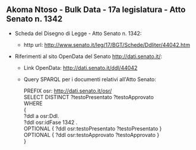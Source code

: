 ## Akoma Ntoso - Bulk Data - 17a legislatura - Atto Senato n. 1342 ##

* Scheda del Disegno di Legge - Atto Senato n. 1342:
	* http url: http://www.senato.it/leg/17/BGT/Schede/Ddliter/44042.htm

* Riferimenti al sito OpenData del Senato http://dati.senato.it/:
	* Link OpenData: http://dati.senato.it/ddl/44042
	* Query SPARQL per i documenti relativi all'Atto Senato:

        PREFIX osr: <http://dati.senato.it/osr/>  
		SELECT DISTINCT ?testoPresentato ?testoApprovato  
		WHERE  
		{  
		    ?ddl a osr:Ddl.  
		    ?ddl osr:idFase 1342 .  
		    OPTIONAL { ?ddl osr:testoPresentato ?testoPresentato }  
		    OPTIONAL { ?ddl osr:testoApprovato ?testoApprovato }  
		}
		
